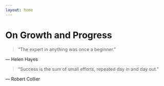```yaml
---
layout: home
---
```


# On Growth and Progress

> “The expert in anything was once a beginner.”

— Helen Hayes

> “Success is the sum of small efforts, repeated day in and day out.”

— Robert Collier

&nbsp;
